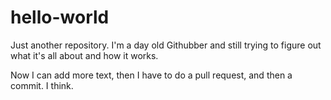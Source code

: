 # hello-world
Just another repository. 
I'm a day old Githubber and still trying to figure out what it's all about and how it works.

Now I can add more text, then I have to do a pull request, and then a commit. I think.
